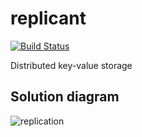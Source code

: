 # replicant
[![Build Status](https://travis-ci.org/Kambius/replicant.svg?branch=master)](https://travis-ci.org/Kambius/replicant)

Distributed key-value storage

## Solution diagram
![replication](https://www.plantuml.com/plantuml/svg/ZPJFJy8m5CVl_IjUk0092_7dWQY1G3GS4B9v8nvgzwABfPrTXnV-U1_hm6uMTOScw_VxUUstU-kuiDpOSYF1O2upmMsc5MCsin8XneyI2miBdQ9aB2Td9hASAmkTgLRMQ2dHm7hw-Dm1Ne0tfqrAurcJIQms_1KNND58NB9mN6lUiUTDDgwtfucBLuxpvXnpqMQg_K-4eoO7ofjrt6MJMvKlIVa2wrNYYFhTUQ-QthcogBXiHvlNQ5XsbQuPUpMwpE41BTnB_Sc0ddLqvn_aQA_6lVT-9Ne2sLfLA-l1sTB87TvA0mfRelQEPjpotjOXwvie-gd694EbxtOxXYezH5sLTZX3-KjSSb3S0Mm78FuLce23Vm0cbxVJnrD7u3NCwFY2lL05Ly83Ajphd15C3H8DNAMGqwTEANS5SM6pxLxn_O5oTLi54iIJFWoxyBISBKVmQNWEcG9H5bPlO8D5GNcWEsGe2uI91UJY3HJzfDKYTTdePDwq5rem5FXKouJuFngeTNP9AGG5EKOmzLLpJD7mDplmczuRKpnztZ-RioRZLdEEQQHBy0i0 "replication")